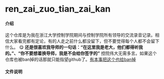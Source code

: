 # ren_zai_zuo_tian_zai_kan

#### 介绍
这个仓库是为我在浙江大学控制学院期间与控制学院所有领导的交流录音记录。相信大家看完都有定论，有的人走之前什么都没留下，但不要觉得每个人都不会留下什么。 :yum: 
 **还是很喜欢我导师的一句话：“在这里我是老大，他们都得听我的。”、“你不要想着换导师，我是不会给你签字的”** 
控院伟大无需多言。如果这个仓库也被ban掉的话那就只能指望github了。[有本事把这个也给ban掉](https://github.com/aosdjao/ren_zai_zuo_tian_zai_kan)
#### 文件说明
